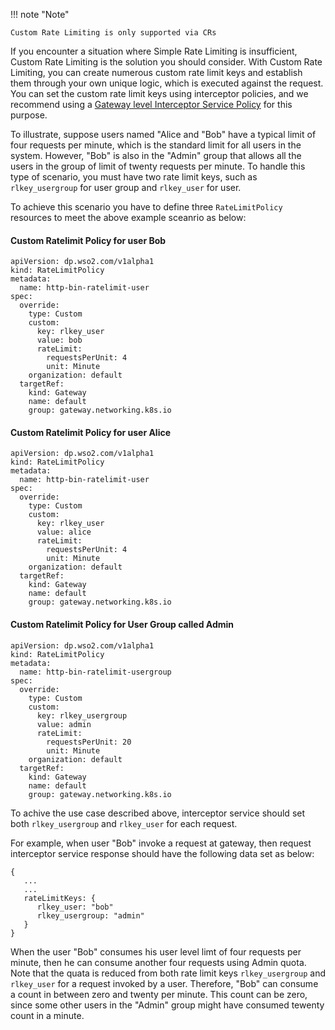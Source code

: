
!!! note "Note"
    
    Custom Rate Limiting is only supported via CRs

If you encounter a situation where Simple Rate Limiting is insufficient, Custom Rate Limiting is the solution you should consider. With Custom Rate Limiting, you can create numerous custom rate limit keys and establish them through your own unique logic, which is executed against the request. You can set the custom rate limit keys using interceptor policies, and we recommend using a [Gateway level Interceptor Service Policy](../../create-and-attach-api-policies/interceptors/interceptors-via-crs/#configuring-gateway-level-interceptors) for this purpose.

To illustrate, suppose users named "Alice and "Bob" have a typical limit of four requests per minute, which is the standard limit for all users in the system. However, "Bob" is also in the "Admin" group that allows all the users in the group of limit of twenty requests per minute. To handle this type of scenario, you must have two rate limit keys, such as `rlkey_usergroup` for user group and `rlkey_user` for user. 

To achieve this scenario you have to define three `RateLimitPolicy` resources to meet the above example sceanrio as below:

#### Custom Ratelimit Policy for user Bob
```
apiVersion: dp.wso2.com/v1alpha1
kind: RateLimitPolicy
metadata:
  name: http-bin-ratelimit-user
spec:
  override:
    type: Custom
    custom:
      key: rlkey_user
      value: bob
      rateLimit:
        requestsPerUnit: 4
        unit: Minute
    organization: default
  targetRef:
    kind: Gateway
    name: default
    group: gateway.networking.k8s.io
```

#### Custom Ratelimit Policy for user Alice
```
apiVersion: dp.wso2.com/v1alpha1
kind: RateLimitPolicy
metadata:
  name: http-bin-ratelimit-user
spec:
  override:
    type: Custom
    custom:
      key: rlkey_user
      value: alice
      rateLimit:
        requestsPerUnit: 4
        unit: Minute
    organization: default
  targetRef:
    kind: Gateway
    name: default
    group: gateway.networking.k8s.io
```

#### Custom Ratelimit Policy for User Group called Admin
```
apiVersion: dp.wso2.com/v1alpha1
kind: RateLimitPolicy
metadata:
  name: http-bin-ratelimit-usergroup
spec:
  override:
    type: Custom
    custom:
      key: rlkey_usergroup
      value: admin
      rateLimit:
        requestsPerUnit: 20
        unit: Minute
    organization: default
  targetRef:
    kind: Gateway
    name: default
    group: gateway.networking.k8s.io
```

To achive the use case described above, interceptor service should set both `rlkey_usergroup` and `rlkey_user` for each request.

For example, when user "Bob" invoke a request at gateway, then request interceptor service response should have the following data set as below:
```
{
   ...
   ...
   rateLimitKeys: {
      rlkey_user: "bob"
      rlkey_usergroup: "admin"
   }
}
```

When the user "Bob" consumes his user level limt of four requests per minute, then he can consume another four requests using Admin quota. Note that the quata is reduced from both rate limit keys `rlkey_usergroup` and `rlkey_user` for a request invoked by a user. Therefore, "Bob" can consume a count in between zero and twenty per minute. This count can be zero, since some other users in the "Admin" group might have consumed tewenty count in a minute.
